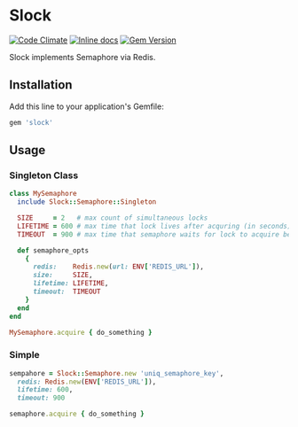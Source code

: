 # Slock
[![Code Climate](https://codeclimate.com/github/zoer/slock/badges/gpa.svg)](https://codeclimate.com/github/zoer/slock)
[![Inline docs](http://inch-ci.org/github/zoer/slock.png)](http://inch-ci.org/github/zoer/slock)
[![Gem Version](https://badge.fury.io/rb/slock.svg)](http://badge.fury.io/rb/slock)

Slock implements Semaphore via Redis.

## Installation

Add this line to your application's Gemfile:

```ruby
gem 'slock'
```

## Usage

### Singleton Class
```ruby
class MySemaphore
  include Slock::Semaphore::Singleton

  SIZE     = 2   # max count of simultaneous locks
  LIFETIME = 600 # max time that lock lives after acquring (in seconds)
  TIMEOUT  = 900 # max time that semaphore waits for lock to acquire before raising an error

  def semaphore_opts
    {
      redis:    Redis.new(url: ENV['REDIS_URL']),
      size:     SIZE,
      lifetime: LIFETIME,
      timeout:  TIMEOUT
    }
  end
end

MySemaphore.acquire { do_something }
```


### Simple
```ruby
sempahore = Slock::Semaphore.new 'uniq_semaphore_key',
  redis: Redis.new(ENV['REDIS_URL']),
  lifetime: 600,
  timeout: 900

semaphore.acquire { do_something }
```
